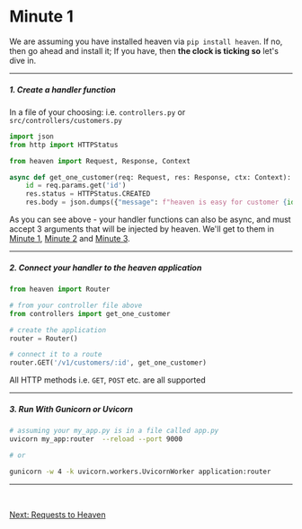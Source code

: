 # Minute 1
We are assuming you have installed heaven via `pip install heaven`. If no, then go ahead and install it; If you have, then **the clock is ticking so** let's dive in.

----------------------

##### 1. Create a handler function

In a file of your choosing: i.e. `controllers.py` or `src/controllers/customers.py`
```python
import json
from http import HTTPStatus

from heaven import Request, Response, Context

async def get_one_customer(req: Request, res: Response, ctx: Context):
	id = req.params.get('id')
	res.status = HTTPStatus.CREATED
	res.body = json.dumps({"message": f"heaven is easy for customer {id}"})
```

As you can see above - your handler functions can also be async, and must accept 3 arguments that will be injected by heaven. We'll get to
them in [Minute 1](request.md), [Minute 2](response.md) and [Minute 3](context.md).

-----------------------

##### 2. Connect your handler to the heaven application

```python
from heaven import Router

# from your controller file above
from controllers import get_one_customer

# create the application
router = Router()

# connect it to a route
router.GET('/v1/customers/:id', get_one_customer)
```

All HTTP methods i.e. `GET`, `POST` etc. are all supported

-----------------------

##### 3. Run With Gunicorn or Uvicorn

```sh
# assuming your my_app.py is in a file called app.py
uvicorn my_app:router  --reload --port 9000

# or

gunicorn -w 4 -k uvicorn.workers.UvicornWorker application:router
```

-----------------------

&nbsp;

[Next: Requests to Heaven](request.md)